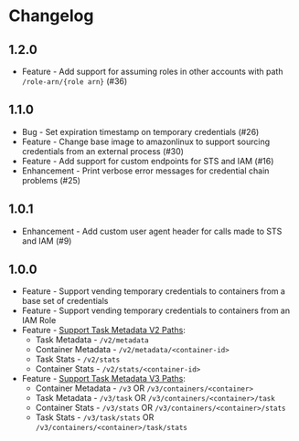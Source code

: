# Changelog

## 1.2.0
* Feature - Add support for assuming roles in other accounts with path `/role-arn/{role arn}` (#36)

## 1.1.0
* Bug - Set expiration timestamp on temporary credentials (#26)
* Feature - Change base image to amazonlinux to support sourcing credentials from an external process (#30)
* Feature - Add support for custom endpoints for STS and IAM (#16)
* Enhancement - Print verbose error messages for credential chain problems (#25)

## 1.0.1
* Enhancement - Add custom user agent header for calls made to STS and IAM (#9)

## 1.0.0
* Feature - Support vending temporary credentials to containers from a base set of credentials
* Feature - Support vending temporary credentials to containers from an IAM Role
* Feature - [Support Task Metadata V2 Paths](https://docs.aws.amazon.com/AmazonECS/latest/developerguide/task-metadata-endpoint-v2.html):
	- Task Metadata - `/v2/metadata`
	- Container Metadata - `/v2/metadata/<container-id>`
	- Task Stats - `/v2/stats`
	- Container Stats - `/v2/stats/<container-id>`
* Feature - [Support Task Metadata V3 Paths](https://docs.aws.amazon.com/AmazonECS/latest/developerguide/task-metadata-endpoint-v3.html):
	- Container Metadata - `/v3` OR `/v3/containers/<container>`
	- Task Metadata - `/v3/task` OR `/v3/containers/<container>/task`
	- Container Stats - `/v3/stats` OR `/v3/containers/<container>/stats`
	- Task Stats - `/v3/task/stats` OR `/v3/containers/<container>/task/stats`
